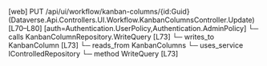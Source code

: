 [web] PUT /api/ui/workflow/kanban-columns/{id:Guid}  (Dataverse.Api.Controllers.UI.Workflow.KanbanColumnsController.Update)  [L70–L80] [auth=Authentication.UserPolicy,Authentication.AdminPolicy]
  └─ calls KanbanColumnRepository.WriteQuery [L73]
  └─ writes_to KanbanColumn [L73]
    └─ reads_from KanbanColumns
  └─ uses_service IControlledRepository<KanbanColumn>
    └─ method WriteQuery [L73]


